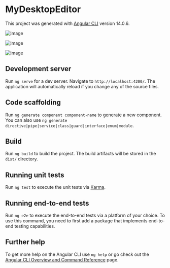 # MyDesktopEditor

This project was generated with [Angular CLI](https://github.com/angular/angular-cli) version 14.0.6.

![image](https://user-images.githubusercontent.com/61344271/223846027-f2418fd6-b069-4f75-a85a-a05824a39899.png)

![image](https://user-images.githubusercontent.com/61344271/224002515-f6dda525-2286-4d5b-8fb4-f602775694b1.png)

![image](https://user-images.githubusercontent.com/61344271/224006814-a2c6a928-e62b-46f9-97d4-1d50f8309d80.png)


## Development server

Run `ng serve` for a dev server. Navigate to `http://localhost:4200/`. The application will automatically reload if you change any of the source files.

## Code scaffolding

Run `ng generate component component-name` to generate a new component. You can also use `ng generate directive|pipe|service|class|guard|interface|enum|module`.

## Build

Run `ng build` to build the project. The build artifacts will be stored in the `dist/` directory.

## Running unit tests

Run `ng test` to execute the unit tests via [Karma](https://karma-runner.github.io).

## Running end-to-end tests

Run `ng e2e` to execute the end-to-end tests via a platform of your choice. To use this command, you need to first add a package that implements end-to-end testing capabilities.

## Further help

To get more help on the Angular CLI use `ng help` or go check out the [Angular CLI Overview and Command Reference](https://angular.io/cli) page.

